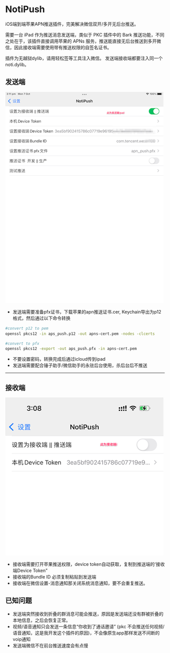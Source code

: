 # NotiPush
iOS端到端苹果APN推送插件，完美解决微信双开/多开无后台推送。

需要一台 iPad 作为推送消息发送端，类似于 PKC 插件中的 Bark 推送功能，不同之处在于，该插件直接调用苹果的 APNs 服务，推送能直接无后台推送到多开微信，因此接收端需要使用带有推送权限的自签名证书。

插件为无越狱dylib，请用轻松签等工具注入微信。 发送端接收端都要注入同一个noti.dylib。

## 发送端
![pusher](./pusher.png)

- 发送端需要准备pfx证书，下载苹果的apn推送证书.cer, Keychain导出为p12格式，然后通过以下命令转换
```bash
#convert p12 to pem 
openssl pkcs12 -in aps_push.p12 -out apns-cert.pem -nodes -clcerts
```

```bash
#convert to pfx
openssl pkcs12 -export -out aps_push.pfx -in apns-cert.pem    
```
- 不要设置密码，转换完成后通过icloud传到ipad
- 发送端需要配合锤子助手/微信助手的永驻后台使用，杀后台后不推送


------

## 接收端
![receiver](./receiver.png)


- 接收端需要打开苹果推送权限，device token自动获取，复制到推送端的‘接收端Device Token"
- 接收端的Bundle ID 必须复制粘贴到发送端
- 接收端在微信设置-消息通知那关闭系统消息通知，要不会重复推送。

## 已知问题

- 发送端突然接收到折叠的群消息可能会推送，原因是发送端还没有群被折叠的本地信息，之后会恢复正常。
- 视频/语音通知只会发送一条信息“你收到了通话邀请” (pkc 不会推送任何视频/语音通知，这是我开发这个插件的原因)，不会像原生app那样发送不间断的voip通知
- 发送端微信不在前台推送速度会有点慢
